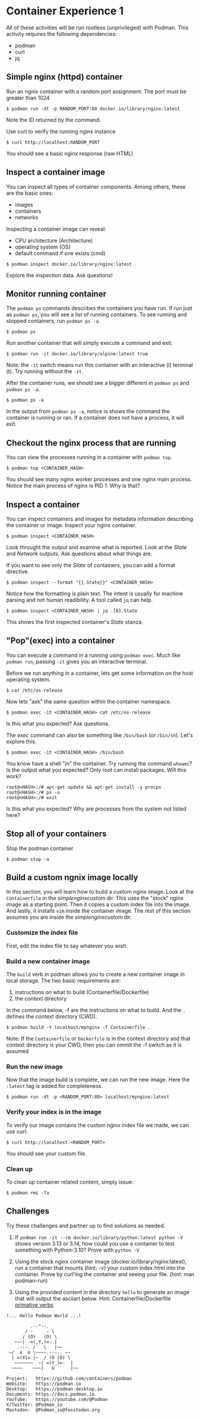 # Container Experience 1

All of these activities will be run rootless (unprivileged) with Podman. This activity requires the following dependencies:

* podman
* curl
* jq

## Simple nginx (httpd) container

Run an ngnix container with a random port assignment.  The port must be greater than 1024

```console
$ podman run -dt -p RANDOM_PORT:80 docker.io/library/nginx:latest
```

Note the ID returned by the command.

Use curl to verify the running nginx instance
```console
$ curl http://localhost:RANDOM_PORT
```
You should see a basic nginx response (raw HTML)


## Inspect a container image

You can inspect all types of container components.  Among others, these are the basic ones:
* images
* containers
* networks

Inspecting a container image can reveal:
* CPU architecture (Architecture)
* operating system (OS)
* default command if one exists (cmd)

```console
$ podman inspect docker.io/library/nginx:latest
```

Explore the inspection data.  Ask questions!

## Monitor running container

The `podman ps` commands describes the containers you have run.  If run just as `podman ps`, you will see a list
of running containers.  To see running and stopped containers, run `podman ps -a`.

```console
$ podman ps
```

Run another container that will simply execute a command and exit.

```console
$ podman run -it docker.io/library/alpine:latest true
```

Note: the `-it` switch means run this container with an interactive (i) terminal (t). Try running without the `-it`.

After the container runs, we should see a bigger different in `podman ps` and `podman ps -a`.

```console
$ podman ps -a
```

In the output from `podman ps -a`, notice is shows the command the container is running or ran.  If a container does not have a process, it will exit.

## Checkout the nginx process that are running

You can view the processes running in a container with `podman top`.

```console
$ podman top <CONTAINER_HASH>
```

You should see many nginx worker processes and one nginx main process.  Notice the main process of nginx is PID 1.  Why is that?

## Inspect a container

You can inspect containers and images for metadata information describing the container or image. Inspect your nginx container.


```console
$ podman inspect <CONTAINER_HASH>
```

Look throught the output and examine what is reported. Look at the *State* and *Network* outputs.  Ask questions about what things are.

If you want to see only the *State* of containers, you can add a format directive.

```console
$ podman inspect --format "{{.State}}" <CONTAINER_HASH>
```

Notice how the formatting is plain text.  The intent is usually for machine parsing and not human readibility.  A tool called `jq` can help.

```console
$ podman inspect <CONTAINER_HASH> | jq .[0].State
```

This shows the first inspected container's *State* stanza.


## "Pop"(exec) into a container

You can execute a command in a running using `podman exec`.  Much like `podman run`, passing `-it` gives you an interactive terminal.

Before we run anything in a container, lets get some information on the host operating system.

```console
$ cat /etc/os-release
```

Now lets "ask" the same question within the container namespace.

```console
$ podman exec -it <CONTAINER_HASH> cat /etc/os-release
```

Is this what you expected? Ask questions.

The *exec* command can also be something like `/bin/bash` (or `/bin/sh`).  Let's explore this.

```console
$ podman exec -it <CONTAINER_HASH> /bin/bash
```

You know have a shell "in" the container. Try running the command `whoami`?  Is the output what you expected?  Only root can install packages.  Will this work?

```console
root@<HASH>:/# apt-get update && apt-get install -y procps
root@<HASH>:/# ps -u
root@<HASH>:/# exit
```

Is this what you expected?  Why are processes from the system not listed here?


## Stop all of your containers

Stop the podman container

```console
$ podman stop -a
```


## Build a custom ngnix image locally

In this section, you will learn how to build a custom nginx image. Look at the `Containerfile` in the *simplenginxcustom* dir.  This uses the "stock" nginx image as a starting point. Then it copies a custom index file into the image.  And lastly, it installs `vim` inside the container image.  The rest of this section assumes you are inside the *simplenginxcustom* dir.

### Customize the index file

First, edit the index file to say whatever you wish.

### Build a new container image

The `build` verb in podman allows you to create a new container image in local storage. The two basic requirements are:

1. instructions on what to build (Containerfile/Dockerfile)
1. the context directory 

In the command below, -f are the instructions on what to build.  And the `.` defines the context directory (CWD).


```console
$ podman build -t localhost/mynginx -f Containerfile .
```

Note: If the `Containerfile` or `Dockerfile` is in the context directory and that context directory is your CWD, then you can ommit the -f
switch as it is assumed

### Run the new image

Now that the image build is complete, we can run the new image.  Here the `:latest` tag is added for completeness.

```console
$ podman run -dt -p <RANDOM_PORT:80> localhost/mynginx:latest
```

### Verify your index is in the image

To verify our image contains the custom nginx index file we made, we can use curl:

```console
$ curl http://localhost:<RANDOM_PORT>
```

You should see your custom file.

### Clean up
 
 To clean up container related content, simply issue:

```console
$ podman rmi -fa
```


## Challenges

Try these challenges and partner up to find solutions as needed.

1. If `podman run -it --rm docker.io/library/python:latest python -V` shows version 3.13 or 3.14, how could you use a container to test something with Python-3.10?  Prove with `python -V`

1. Using the stock nginx container image (docker.io/library/nginx:latest), run a container that mounts (hint: -v) 
 your custom index.html into the container.  Prove by curl'ing the container and seeing your file. (hint: man podman-run)

1. Using the provided content in the directory `hello` to generate an image that will output the asciiart below.
Hint: Containerfile/Dockerfile [primative verbs](https://docs.docker.com/build/concepts/dockerfile/)

```
!... Hello Podman World ...!

         .--"--.           
       / -     - \         
      / (O)   (O) \        
   ~~~| -=(,Y,)=- |         
    .---. /`  \   |~~      
 ~/  o  o \~~~~.----. ~~   
  | =(X)= |~  / (O (O) \   
   ~~~~~~~  ~| =(Y_)=-  |   
  ~~~~    ~~~|   U      |~~ 

Project:   https://github.com/containers/podman
Website:   https://podman.io
Desktop:   https://podman-desktop.io
Documents: https://docs.podman.io
YouTube:   https://youtube.com/@Podman
X/Twitter: @Podman_io
Mastodon:  @Podman_io@fosstodon.org
```
